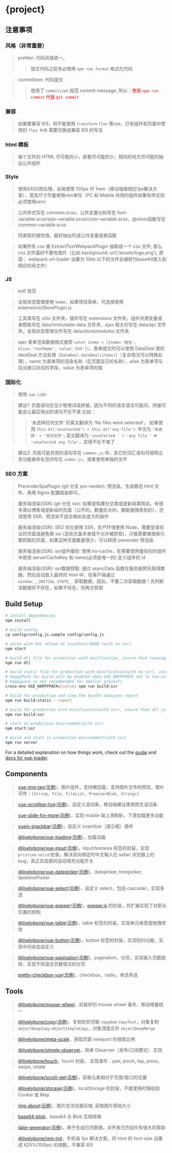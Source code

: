 # {project}

## 注意事项

### 风格（非常重要）

> prettier: 代码风格统一。
>> 提交代码之前务必使用 `npm run format` 格式化代码

> commitizen: 代码提交
>> 使用了 `commitizen` 规范 commit message, 所以：<span style="color:red">使用 `npm run commit` 代替 `git commit`</span>

### 兼容

> 如果要兼容 IE9，则不能使用 `transform` `flex` 等css，已有组件和页面中使用的 `flex 布局` 需要切换成兼容 IE9 的写法

### html 模板

> 每个文件的 HTML 尽可能的小，嵌套尽可能的少。相同的地方尽可能的抽出公共组件


### Style

> 使用SASS预处理，全局使用 100px 作 1rem（移动端做相应1px解决方案），宽高尺寸尽量使用rem单位（PC 和 Mobile 共用的组件如果有样式则必须使用rem）

> 公共样式写在 common.scss，公共变量分别写在 font-variable.scss/size-variable.scss/color-variable.scss，@mixin函数写在 common-variable.scss

> 同类型的属性值，最好抽出形成公共变量或者函数

> 如果所有 css 被 ExtractTextWebpackPlugin 抽取成一个 css 文件, 那么 css 文件最好不要有图片（比如 background: url('/assets/logo.png'), 原因： webpack url-loader 设置为 10kb 以下的文件会被转为base64嵌入到相应的母文件）

### JS

> es6 规范

> 全局状态管理使用 vuex，如果项目简单，可选择使用 extensions/StorePlugin.js

> 工具类写在 utils 文件夹，插件写在 extensions 文件夹，组件共用变量或者模板写在 data/immutable-data 文件夹，ajax 相关的写在 data/api 文件夹，全局状态管理文件写在 data/store/modules 文件夹

> ajax 表单渲染数据格式推荐 `const items = [{name:'姓名', alias:'realName', value:'XXX'}]`，表单提交时可以使用 DataDeal 类的 dataDeal 方法处理（`DataDeal.dateDeal(items)`）（复杂情况可以特殊处理），name 为表单项的渲染名称（在页面显示的名称），alias 为表单项与后台接口对应的字段，value 为表单项的值 

### 国际化

> 使用 `vue-i18n`

> 建议1: 页面语句应当少使用词语拼接，因为不同的语言语法可能同，拼接可能会让最后得出的语句不伦不类
> 比如：
>> ‘未选择任何文件’ 的英文翻译为 'No files were selected'，
>> 如果使用 `this.$t('unselected') + this.$t('any-file')`:
>> 中文为 `'未选择' + '任何文件'`;
>> 英文翻译为 `'unselected ' + 'any file '` => `'unselected any file'`，显得不伦不类了

> 建议2: 页面可能共用的语句写在 `common.js` 中，其它的词汇语句可按照业务功能做命名空间写在 `index.js`，或者使用单独的文件

### SEO 方案

> PrerenderSpaPlugin (git 分支 pre-render): 预渲染，生成静态 html 文件，再用 Nginx 配置路由即可。

> 服务端渲染(SSR) (git 分支 ssr): 如果是构建社交类或是新闻类网站，有很多类似博客或是新闻的页面（公开的，数量巨大的，都能被搜索到的），还请使用 SSR，预渲染不适合做如此庞大的操作

> 服务端渲染(SSR): SEO 优化使用 SSR，生产环境使用 Node，需要登录验证的页面请避免做 ssr (这些页面本身就不允许被抓取)，只做需要被搜索引擎抓取的页面，如果这种页面数量很少，可以转用 prerender 预渲染

> 服务端渲染(SSR): ssr组件缓存: 使用 lru-cache，在需要使用缓存的的组件中使用 serverCacheKey 和 name(必须是唯一的) 定义组件的 id

> 服务端渲染(SSR): ssr数据预取: 通过 asyncData 函数在服务器预先取得数据，然后自动嵌入最终的 html 中，在客户端通过 `window.__INITIAL_STATE__` 获取数据，因此，不要二次获取数据！先判断该数据存不存在，如果不存在，则再次获取


## Build Setup

``` bash
# install dependencies
npm install

# build config
cp config/config.js.sample config/config.js

# serve with hot reload at localhost:8080 (with no ssr)
npm start

# build dll file for production with minification, insure that running after the `dlls` in `webpack.dll.conf.js` changed
npm run dll

# build static file for production with minification(with no ssr), insure that dll js files exist before running, or it will throw an Error about DllReferencePlugin
# HappyPack for build will be enabled when USE_HAPPYPACK set to non-null
# Happypack is not recommended for smaller projects
cross-env USE_HAPPYPACK=[value] npm run build:ssr

# build for production and view the bundle analyzer report
npm run build:static --report

# build for production with minification(with ssr), insure that dll js files exist before running, or it will throw an Error about DllReferencePlugin
npm run build:ssr

# start in production environment(with ssr)
npm start:ssr

# build and start in production environment(with ssr)
npm run server
```

For a detailed explanation on how things work, check out the [guide](http://vuejs-templates.github.io/webpack/) and [docs for vue-loader](http://vuejs.github.io/vue-loader).

## Components

> [vue-img-tag](https://github.com/livelybone/vue-img-tag)([示例](https://livelybone.github.io/vue/vue-img-tag/))，图片组件，支持懒加载，支持图片文件的预览，图片可传：`[String, File, FileList, Promise<Blob, String>]`

> [vue-scrollbar-live](https://github.com/livelybone/vue-scrollbar-live)([示例](https://livelybone.github.io/vue/vue-scrollbar-live/))，自定义滚动条，移动端建议使用原生滚动条

> [vue-slide-for-more](https://github.com/livelybone/vue-slide-for-more)([示例](https://livelybone.github.io/vue/vue-slide-for-more/))，实现 mobile 端上滑刷新，下滑加载更多功能

> [vuejs-snackbar](https://github.com/livelybone/vuejs-snackbar)([示例](https://livelybone.github.io/vue/vuejs-snackbar/))，自定义 snackbar（提示框）插件

> [@livelybone/vue-loading](https://github.com/livelybone/vue-loading)([示例](https://livelybone.github.io/vue/vue-loading/))，加载动画

> [@livelybone/vue-input](https://github.com/livelybone/vue-input)([示例](https://livelybone.github.io/vue/vue-input/))，input/textarea 标签的封装，实现 `pristine` `valid` 检查，解决双向绑定时中文输入在 safari 浏览器上的 bug，真正实现密码自动填充功能开关

> [@livelybone/vue-datepicker](https://github.com/livelybone/vue-datepicker)([示例](https://livelybone.github.io/vue/vue-datepicker/))，datepicker, timepicker, datetimePicker

> [@livelybone/vue-select](https://github.com/livelybone/vue-select)([示例](https://livelybone.github.io/vue/vue-select/))，自定义 select，包括 cascader，实现多选

> [@livelybone/vue-popper](https://github.com/livelybone/vue-popper)([示例](https://livelybone.github.io/vue/vue-popper/))，[popper.js](https://popper.js.org) 的封装，并扩展实现了对箭头位置的控制

> [@livelybone/vue-table](https://github.com/livelybone/vue-table)([示例](https://livelybone.github.io/vue/vue-table/))，table 标签的封装，实现单元格宽度拖拽修改

> [@livelybone/vue-button](https://github.com/livelybone/vue-button)([示例](https://livelybone.github.io/vue/vue-button/))，button 标签的封装，实现防抖功能，实现中间状态自定义

> [@livelybone/vue-pagination](https://github.com/livelybone/vue-pagination)([示例](https://livelybone.github.io/vue/vue-pagination/))，pagination，分页，实现输入页数跳转，实现不知道总页数情况的分页

> [pretty-checkbox-vue](https://github.com/hamed-ehtesham/pretty-checkbox-vue)([示例](https://hamed-ehtesham.github.io/pretty-checkbox-vue/))，checkbox，radio，单选多选


## Tools

> [@livelybone/mouse-wheel](https://github.com/livelybone/mouse-wheel)，封装好的 mouse wheel 事件，移动增量统一

> [@livelybone/copy](https://github.com/livelybone/copy)([示例](https://livelybone.github.io/tool/copy/))，复制到剪切板 `copyDom` `copyText`，对象复制 `objectDeepCopy` `objectSimpleCopy`，对象深度合并 `objectDeepMerge`

> [@livelybone/meta-scale](https://github.com/livelybone/meta-scale)，获取页面 viewport 的缩放比例

> [@livelybone/simple-observer](https://github.com/livelybone/simple-observer)，简单 Observer（发布/订阅模式） 实现

> [@livelybone/touch](https://github.com/livelybone/touch)，touch 封装， 实现事件：pan, pinch, tap, press, swipe, rotate

> [@livelybone/scroll-get](https://github.com/livelybone/scroll-get)([示例](https://livelybone.github.io/tool/scroll-get/))，获取元素相对于页面/窗口的位置

> [@livelybone/storage](https://github.com/livelybone/storage)([示例](https://livelybone.github.io/tool/storage/))，localStorage 的封装，不能使用时降级到 Cookie 或 Map

> [img-about](https://github.com/livelybone/img-about)([示例](https://livelybone.github.io/tool/img-about/))，图片在浏览器压缩, 获取图片原始大小

> [base64-blob](https://github.com/livelybone/base64-blob)，base64 与 Blob 互相转换

> [date-generator](https://github.com/livelybone/date-generator)([示例](https://livelybone.github.io/tool/date-generator/))，用于生成日历数据，对开发日历组件有很大的帮助

> [@livelybone/rem-init](https://github.com/livelybone/rem-init)，手机端 1px 解决方案，将 html 的 font-size 设置成 625%(100px) 的倍数，不兼容 IE8

